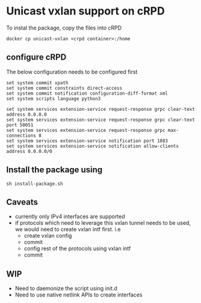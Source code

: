 # Unicast vxlan support on cRPD

To instal the package, copy the files into cRPD

```
docker cp unicast-vxlan <crpd container>:/home
```

## configure cRPD

The below configuration needs to be configured first 

```
set system commit xpath
set system commit constraints direct-access
set system commit notification configuration-diff-format xml
set system scripts language python3

set system services extension-service request-response grpc clear-text address 0.0.0.0
set system services extension-service request-response grpc clear-text port 50051
set system services extension-service request-response grpc max-connections 8
set system services extension-service notification port 1883
set system services extension-service notification allow-clients address 0.0.0.0/0
```

## Install the package using

```
sh install-package.sh
```

## Caveats
- currently only IPv4 interfaces are supported
- if protocols which need to leverage this vxlan tunnel needs to be used, we would need to create vxlan intf first. i.e
    - create vxlan config
    - commit
    - config rest of the protocols using vxlan intf
    - commit 

## WIP 
- Need to daemonize the script using init.d 
- Need to use native netlink APIs to create interfaces
